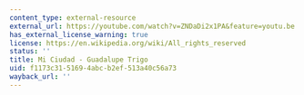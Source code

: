 ```yaml
---
content_type: external-resource
external_url: https://youtube.com/watch?v=ZNDaDi2x1PA&feature=youtu.be
has_external_license_warning: true
license: https://en.wikipedia.org/wiki/All_rights_reserved
status: ''
title: Mi Ciudad - Guadalupe Trigo
uid: f1173c31-5169-4abc-b2ef-513a40c56a73
wayback_url: ''
---
```

